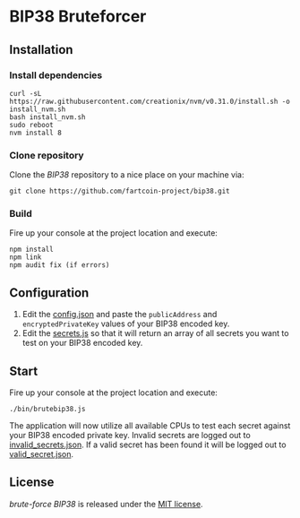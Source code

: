 BIP38 Bruteforcer
=================
## Installation
### Install dependencies

```
curl -sL https://raw.githubusercontent.com/creationix/nvm/v0.31.0/install.sh -o install_nvm.sh
bash install_nvm.sh
sudo reboot
nvm install 8
```

### Clone repository

Clone the *BIP38* repository to a nice place on your machine via:

    git clone https://github.com/fartcoin-project/bip38.git
	
### Build

Fire up your console at the project location and execute:

    npm install
    npm link
    npm audit fix (if errors)
    
## Configuration

1. Edit the [config.json](./config.json) and paste the `publicAddress` and `encryptedPrivateKey` values of your BIP38 encoded key.
2. Edit the [secrets.js](./secrets.js) so that it will return an array of all secrets you want to test on your BIP38 encoded key.

## Start

Fire up your console at the project location and execute:

    ./bin/brutebip38.js

The application will now utilize all available CPUs to test each secret against your BIP38 encoded private key. 
Invalid secrets are logged out to [invalid_secrets.json](./invalid_secrets.json). 
If a valid secret has been found it will be logged out to [valid_secret.json](./valid_secret.json).

License
-------
*brute-force BIP38* is released under the [MIT license](https://opensource.org/licenses/MIT).

